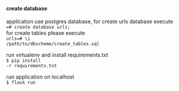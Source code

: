 #### create database
application use postgres database, 
for create urls database execute<br>
<code>\=# create database urls; </code>
<br>
for create tables please execute<br>
<code>urls=# \i /path/to/dbscheme/create_tables.sql</code>

run virtualenv and install requirements.txt<br>
<code>$ pip install -r requirements.txt</code>

run application on localhost <br>
<code>$ flask run</code>

 
